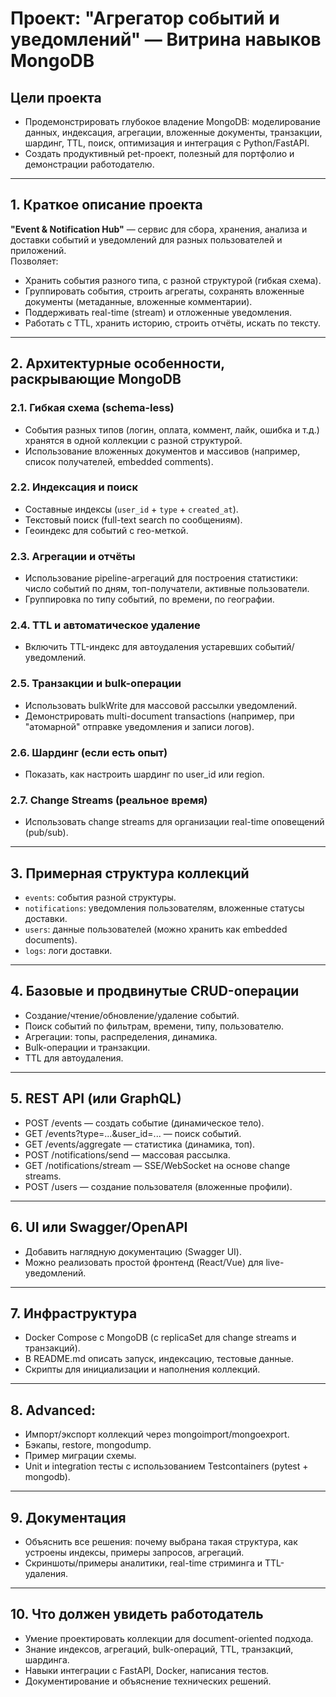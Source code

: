 # Проект: "Агрегатор событий и уведомлений" — Витрина навыков MongoDB

## Цели проекта
- Продемонстрировать глубокое владение MongoDB: моделирование данных, индексация, агрегации, вложенные документы, транзакции, шардинг, TTL, поиск, оптимизация и интеграция с Python/FastAPI.
- Создать продуктивный pet-проект, полезный для портфолио и демонстрации работодателю.

---

## 1. Краткое описание проекта

**"Event & Notification Hub"** — сервис для сбора, хранения, анализа и доставки событий и уведомлений для разных пользователей и приложений.  
Позволяет:
- Хранить события разного типа, с разной структурой (гибкая схема).
- Группировать события, строить агрегаты, сохранять вложенные документы (метаданные, вложенные комментарии).
- Поддерживать real-time (stream) и отложенные уведомления.
- Работать с TTL, хранить историю, строить отчёты, искать по тексту.

---

## 2. Архитектурные особенности, раскрывающие MongoDB

### 2.1. Гибкая схема (schema-less)
- События разных типов (логин, оплата, коммент, лайк, ошибка и т.д.) хранятся в одной коллекции с разной структурой.
- Использование вложенных документов и массивов (например, список получателей, embedded comments).

### 2.2. Индексация и поиск
- Составные индексы (`user_id` + `type` + `created_at`).
- Текстовый поиск (full-text search по сообщениям).
- Геоиндекс для событий с гео-меткой.

### 2.3. Агрегации и отчёты
- Использование pipeline-агрегаций для построения статистики: число событий по дням, топ-получатели, активные пользователи.
- Группировка по типу событий, по времени, по географии.

### 2.4. TTL и автоматическое удаление
- Включить TTL-индекс для автоудаления устаревших событий/уведомлений.

### 2.5. Транзакции и bulk-операции
- Использовать bulkWrite для массовой рассылки уведомлений.
- Демонстрировать multi-document transactions (например, при "атомарной" отправке уведомления и записи логов).

### 2.6. Шардинг (если есть опыт)
- Показать, как настроить шардинг по user_id или region.

### 2.7. Change Streams (реальное время)
- Использовать change streams для организации real-time оповещений (pub/sub).

---

## 3. Примерная структура коллекций

- `events`: события разной структуры.
- `notifications`: уведомления пользователям, вложенные статусы доставки.
- `users`: данные пользователей (можно хранить как embedded documents).
- `logs`: логи доставки.

---

## 4. Базовые и продвинутые CRUD-операции

- Создание/чтение/обновление/удаление событий.
- Поиск событий по фильтрам, времени, типу, пользователю.
- Агрегации: топы, распределения, динамика.
- Bulk-операции и транзакции.
- TTL для автоудаления.

---

## 5. REST API (или GraphQL)

- POST /events — создать событие (динамическое тело).
- GET /events?type=...&user_id=... — поиск событий.
- GET /events/aggregate — статистика (динамика, топ).
- POST /notifications/send — массовая рассылка.
- GET /notifications/stream — SSE/WebSocket на основе change streams.
- POST /users — создание пользователя (вложенные профили).

---

## 6. UI или Swagger/OpenAPI

- Добавить наглядную документацию (Swagger UI).
- Можно реализовать простой фронтенд (React/Vue) для live-уведомлений.

---

## 7. Инфраструктура

- Docker Compose с MongoDB (с replicaSet для change streams и транзакций).
- В README.md описать запуск, индексацию, тестовые данные.
- Скрипты для инициализации и наполнения коллекций.

---

## 8. Advanced:  
- Импорт/экспорт коллекций через mongoimport/mongoexport.
- Бэкапы, restore, mongodump.
- Пример миграции схемы.
- Unit и integration тесты с использованием Testcontainers (pytest + mongodb).

---

## 9. Документация

- Объяснить все решения: почему выбрана такая структура, как устроены индексы, примеры запросов, агрегаций.
- Скриншоты/примеры аналитики, real-time стриминга и TTL-удаления.

---

## 10. Что должен увидеть работодатель

- Умение проектировать коллекции для document-oriented подхода.
- Знание индексов, агрегаций, bulk-операций, TTL, транзакций, шардинга.
- Навыки интеграции с FastAPI, Docker, написания тестов.
- Документирование и объяснение технических решений.
